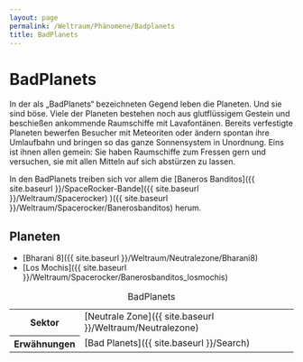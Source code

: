 ```yaml
---
layout: page
permalink: /Weltraum/Phänomene/Badplanets
title: BadPlanets
---
```



# BadPlanets


In der als &bdquo;BadPlanets&ldquo; bezeichneten Gegend leben die Planeten. Und sie sind böse. Viele der Planeten bestehen noch aus glutflüssigem Gestein und beschießen ankommende Raumschiffe mit Lavafontänen. Bereits verfestigte Planeten bewerfen Besucher mit Meteoriten oder ändern spontan ihre Umlaufbahn und bringen so das ganze Sonnensystem in Unordnung. Eins ist ihnen allen gemein: Sie haben Raumschiffe zum Fressen gern und versuchen, sie mit allen Mitteln auf sich abstürzen zu lassen.

In den BadPlanets treiben sich vor allem die [Baneros Banditos]({{ site.baseurl }}/SpaceRocker-Bande]({{ site.baseurl }}/Weltraum/Spacerocker) )({{ site.baseurl }}/Weltraum/Spacerocker/Banerosbanditos) herum.

## Planeten

- [Bharani 8]({{ site.baseurl }}/Weltraum/Neutralezone/Bharani8)
- [Los Mochis]({{ site.baseurl }}/Weltraum/Spacerocker/Banerosbanditos_losmochis)


<aside>
<table data-type="phaenomen">
<caption>BadPlanets</caption>
<tbody>
<tr><th>Sektor</th><td>[Neutrale Zone]({{ site.baseurl }}/Weltraum/Neutralezone)</td></tr>
<tr><th>Erwähnungen</th><td>[Bad Planets]({{ site.baseurl }}/Search)</td></tr>
</tbody>
</table>
</aside>

